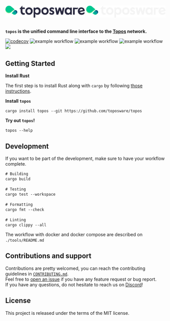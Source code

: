 <div id="top"></div>
<!-- PROJECT LOGO -->
<br />
<div align="right">

  <img src="./.github/assets/logo.png#gh-light-mode-only" alt="Logo" width="250">
  <img src="./.github/assets/logo_dark.png#gh-dark-mode-only" alt="Logo" width="250">

</div>

<br />

**`topos` is the unified command line interface to the [Topos](https://docs.toposware.com/general-overview) network.**

[![codecov](https://codecov.io/gh/toposware/topos/branch/main/graph/badge.svg?token=FOH2B2GRL9&style=flat)](https://codecov.io/gh/toposware/topos)
![example workflow](https://github.com/toposware/topos/actions/workflows/test.yml/badge.svg)
![example workflow](https://github.com/toposware/topos/actions/workflows/format.yml/badge.svg)
![example workflow](https://github.com/toposware/topos/actions/workflows/lint.yml/badge.svg)
[![](https://dcbadge.vercel.app/api/server/7HZ8F8ykBT?style=flat)](https://discord.gg/7HZ8F8ykBT)


## Getting Started

**Install Rust**

The first step is to install Rust along with `cargo` by following [those instructions](https://doc.rust-lang.org/book/ch01-01-installation.html#installing-rustup-on-linux-or-macos).

**Install `topos`**

```
cargo install topos --git https://github.com/toposware/topos
```

**Try out `topos`!**
```
topos --help
```

## Development

If you want to be part of the development, make sure to have your workflow complete.

```
# Building
cargo build

# Testing
cargo test --workspace

# Formatting
cargo fmt --check

# Linting
cargo clippy --all
```

The workflow with docker and docker compose are described on `./tools/README.md`

## Contributions and support

Contributions are pretty welcomed, you can reach the contributing guidelines in [`CONTRIBUTING.md`](./CONTRIBUTING.md).<br />
Feel free to [open an issue](https://github.com/toposware/topos/issues/new) if you have any feature request or bug report.<br />
If you have any questions, do not hesitate to reach us on [Discord](https.//discord.com/)!

## License

This project is released under the terms of the MIT license.
